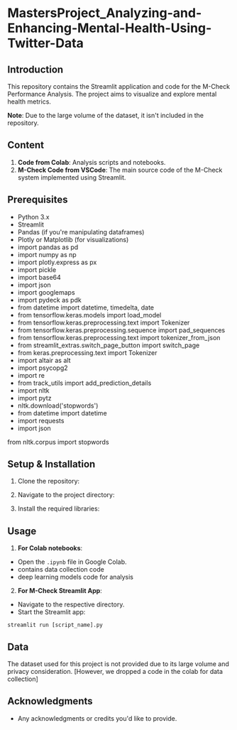 # MastersProject_Analyzing-and-Enhancing-Mental-Health-Using-Twitter-Data


## Introduction

This repository contains the Streamlit application and code for the M-Check Performance Analysis. The project aims to visualize and explore mental health metrics.

**Note**: Due to the large volume of the dataset, it isn't included in the repository.

## Content

1. **Code from Colab**: Analysis scripts and notebooks.
2. **M-Check Code from VSCode**: The main source code of the M-Check system implemented using Streamlit.

## Prerequisites

- Python 3.x
- Streamlit
- Pandas (if you're manipulating dataframes)
- Plotly or Matplotlib (for visualizations)
- import pandas as pd
- import numpy as np
- import plotly.express as px
- import pickle
- import base64
- import json
- import googlemaps
- import pydeck as pdk
- from datetime import datetime, timedelta, date
- from tensorflow.keras.models import load_model
- from tensorflow.keras.preprocessing.text import Tokenizer
- from tensorflow.keras.preprocessing.sequence import pad_sequences
- from tensorflow.keras.preprocessing.text import tokenizer_from_json
- from streamlit_extras.switch_page_button import switch_page
- from keras.preprocessing.text import Tokenizer
- import altair as alt
- import psycopg2
- import re
- from track_utils import add_prediction_details
- import nltk
- import pytz
- nltk.download('stopwords')
- from datetime import datetime
- import requests
- import json


from nltk.corpus import stopwords
## Setup & Installation

1. Clone the repository:
   
2. Navigate to the project directory:
   
3. Install the required libraries:
 
## Usage

1. **For Colab notebooks**:
 - Open the `.ipynb` file in Google Colab.
 - contains data collection code
 - deep learning models code for analysis
 

2. **For M-Check Streamlit App**: 
 - Navigate to the respective directory.
 - Start the Streamlit app:
 ```
 streamlit run [script_name].py
 ```

## Data

The dataset used for this project is not provided due to its large volume and privacy consideration. [However, we dropped a code in the colab for data collection]



## Acknowledgments

- Any acknowledgments or credits you'd like to provide.




